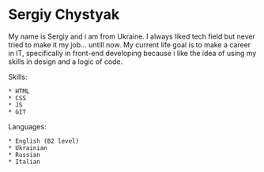 # Sergiy Chystyak

My name is Sergiy and i am from Ukraine. 
I always liked tech field 
but never tried to make it my job... untill now.
My current life goal is to make a career in IT, 
specifically in front-end developing because i like the idea of using my skills in design and a logic of code.

  Skills:

    * HTML
    * CSS
    * JS
    * GIT
    
Languages:

    * English (B2 level)
    * Ukrainian
    * Russian
    * Italian
